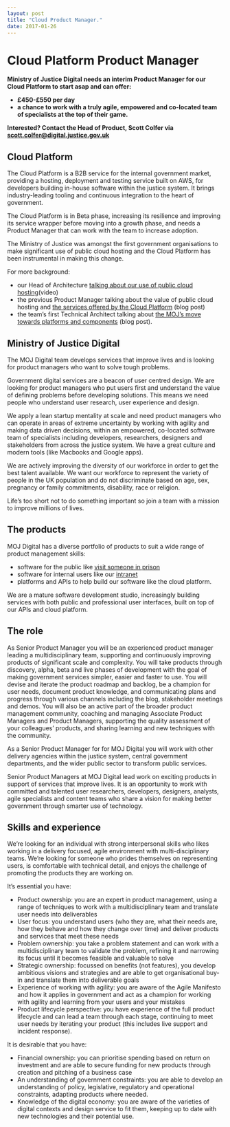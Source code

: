 ```yaml
---
layout: post
title: "Cloud Product Manager."
date: 2017-01-26
---
```


# Cloud Platform Product Manager


**Ministry of Justice Digital needs an interim Product Manager for our Cloud Platform to start asap and can offer:** 

- **£450-£550 per day**
- **a chance to work with a truly agile, empowered and co-located team of specialists at the top of their game.**

**Interested? Contact the Head of Product, Scott Colfer via scott.colfer@digital.justice.gov.uk**

## Cloud Platform

The Cloud Platform is a B2B service for the internal government market, providing a hosting, deployment and testing service built on AWS, for developers building in-house software within the justice system. It brings industry-leading tooling and continuous integration to the heart of government.

The Cloud Platform is in Beta phase, increasing its resilience and improving its service wrapper before moving into a growth phase, and needs a Product Manager that can work with the team to increase adoption.

The Ministry of Justice was amongst the first government organisations to make significant use of public cloud hosting and the Cloud Platform has been instrumental in making this change. 

For more background:

- our Head of Architecture [talking about our use of public cloud hosting](https://www.youtube.com/watch?v=jPNnU1Y_3d0&list=PLFC4DF7286B2419F9&index=29)(video)
- the previous Product Manager talking about the value of public cloud hosting and [the services offered by the Cloud Platform](https://mojdigital.blog.gov.uk/2016/03/22/everything-you-ever-wanted-to-know-about-the-cloud-and-platforms-but-were-afraid-to-ask/) (blog post)  
- the team’s first Technical Architect talking about [the MOJ’s move towards platforms and components](https://mojdigital.blog.gov.uk/2016/02/15/platforms-postcodes-and-pushing-services-live-a-year-in-the-life-of-our-platforms-team/) (blog post).

## Ministry of Justice Digital

 The MOJ Digital team develops services that improve lives and is looking for product managers who want to solve tough problems. 

Government digital services are a beacon of user centred design. We are looking for product managers who put users first and understand the value of defining problems before developing solutions. This means we need people who understand user research, user experience and design. 

We apply a lean startup mentality at scale and need product managers who can operate in areas of extreme uncertainty by working with agility and making data driven decisions, within an empowered, co-located software team of specialists including developers, researchers, designers and stakeholders from across the justice system. We have a great culture and modern tools (like Macbooks and Google apps).

We are actively improving the diversity of our workforce in order to get the best talent available. We want our workforce to represent the variety of people in the UK population and do not discriminate based on age, sex, pregnancy or family commitments, disability, race or religion.

Life’s too short not to do something important so join a team with a mission to improve millions of lives.

## The products

MOJ Digital has a diverse portfolio of products to suit a wide range of product management skills:

- software for the public like [visit someone in prison](https://www.gov.uk/prison-visits)
- software for internal users like our [intranet](https://mojdigital.blog.gov.uk/2015/12/11/inside-out-lessons-learnt-from-building-a-new-intranet/)
- platforms and APIs to help build our software like the cloud platform.

We are a mature software development studio, increasingly building services with both public and professional user interfaces, built on top of our APIs and cloud platform.

## The role

As Senior Product Manager you will be an experienced product manager leading a multidisciplinary team, supporting and continuously improving products of significant scale and complexity. You will take products through discovery, alpha, beta and live phases of development with the goal of making government services simpler, easier and faster to use. You will devise and iterate the product roadmap and backlog, be a champion for user needs, document product knowledge, and communicating plans and progress through various channels including the blog, stakeholder meetings and demos. You will also be an active part of the broader product management community, coaching and managing Associate Product Managers and Product Managers, supporting the quality assessment of your colleagues’ products, and sharing learning and new techniques with the community.

As a Senior Product Manager for for MOJ Digital you will work with other delivery agencies within the justice system, central government departments, and the wider public sector to transform public services. 

Senior Product Managers at MOJ Digital lead work on exciting products in support of services that improve lives. It is an opportunity to work with committed and talented user researchers, developers, designers, analysts, agile specialists and content teams who share a vision for making better government through smarter use of technology.

## Skills and experience

We’re looking for an individual with strong interpersonal skills who likes working in a delivery focused, agile environment with multi-disciplinary teams. We’re looking for someone who prides themselves on representing users, is comfortable with technical detail, and enjoys the challenge of promoting the products they are working on.

It’s essential you have:

- Product ownership: you are an expert in product management, using a range of techniques to work with a multidisciplinary team and translate user needs into deliverables
- User focus: you understand users (who they are, what their needs are, how they behave and how they change over time) and deliver products and services that meet these needs
- Problem ownership: you take a problem statement and can work with a multidisciplinary team to validate the problem, refining it and narrowing its focus until it becomes feasible and valuable to solve
- Strategic ownership: focussed on benefits (not features), you develop ambitious visions and strategies and are able to get organisational buy-in and translate them into deliverable goals
- Experience of working with agility: you are aware of the Agile Manifesto and how it applies in government and act as a champion for working with agility and learning from your users and your mistakes
- Product lifecycle perspective: you have experience of the full product lifecycle and can lead a team through each stage, continuing to meet user needs by iterating your product (this includes live support and incident response).

It is desirable that you have:

- Financial ownership: you can prioritise spending based on return on investment and are able to secure funding for new products through creation and pitching of a business case
- An understanding of government constraints: you are able to develop an understanding of policy, legislative, regulatory and operational constraints, adapting products where needed.
- Knowledge of the digital economy: you are aware of the varieties of digital contexts and design service to fit them, keeping up to date with new technologies and their potential use.
